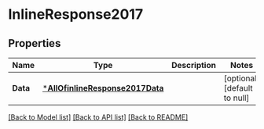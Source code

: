 # InlineResponse2017

## Properties
Name | Type | Description | Notes
------------ | ------------- | ------------- | -------------
**Data** | [***AllOfinlineResponse2017Data**](AllOfinlineResponse2017Data.md) |  | [optional] [default to null]

[[Back to Model list]](../README.md#documentation-for-models) [[Back to API list]](../README.md#documentation-for-api-endpoints) [[Back to README]](../README.md)

